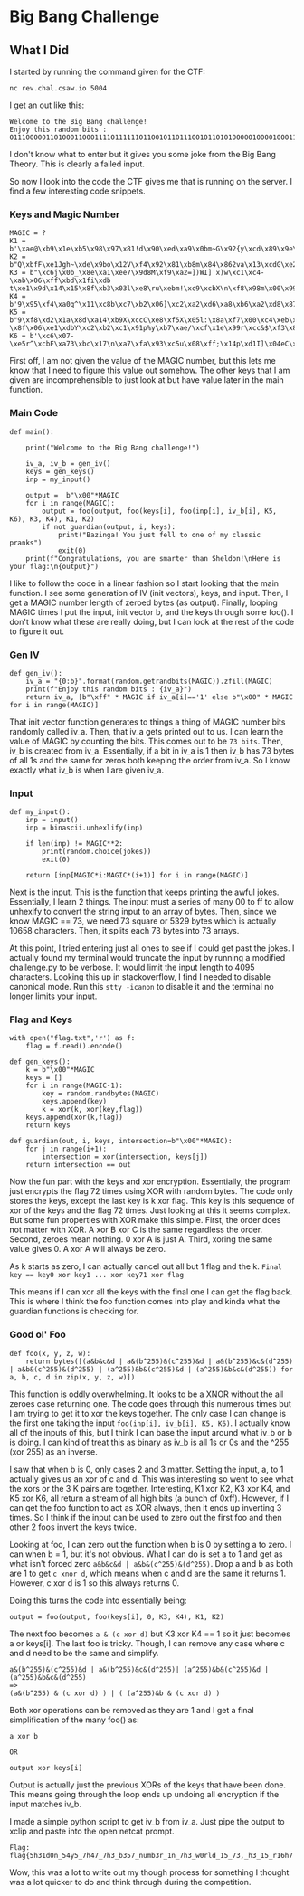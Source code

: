 
# Big Bang Challenge 

## What I Did 

I started by running the command given for the CTF:
```
nc rev.chal.csaw.io 5004
```

I get an out like this:
```
Welcome to the Big Bang challenge!
Enjoy this random bits : 0111000001101000110001111011111101100101101110010110101000001000010001110
```
I don't know what to enter but it gives you some joke from the Big Bang Theory. 
This is clearly a failed input.


So now I look into the code the CTF gives me that is running on the server.
I find a few interesting code snippets. 


### Keys and Magic Number 
```
MAGIC = ?
K1 = b'\xae@\xb9\x1e\xb5\x98\x97\x81!d\x90\xed\xa9\x0bm~G\x92{y\xcd\x89\x9e\xec2\xb8\x1d\x13OB\x84\xbf\xfaI\xe1o~\x8f\xe40g!%Ri\xda\xd14J\x8aV\xc2x\x1dg\x07K\x1d\xcf\x86{Q\xaa\x00qW\xbb\xe0\xd7\xd8\x9b\x05\x88'
K2 = b"Q\xbfF\xe1Jgh~\xde\x9bo\x12V\xf4\x92\x81\xb8m\x84\x862va\x13\xcdG\xe2\xec\xb0\xbd{@\x05\xb6\x1e\x90\x81p\x1b\xcf\x98\xde\xda\xad\x96%.\xcb\xb5u\xa9=\x87\xe2\x98\xf8\xb4\xe20y\x84\xaeU\xff\x8e\xa8D\x1f('d\xfaw"
K3 = b"\xc6j\x0b_\x8e\xa1\xee7\x9d8M\xf9\xa2=])WI]'x)w\xc1\xc4-\xab\x06\xff\xbd\x1fi\xdb t\xe1\x9d\x14\x15\x8f\xb3\x03l\xe8\ru\xebm!\xc9\xcbX\n\xf8\x98m\x00\x996\x17\x1a\x04j\xb1&~\xa1\x8d.\xaa\xc7\xa6\x82"
K4 = b'9\x95\xf4\xa0q^\x11\xc8b\xc7\xb2\x06]\xc2\xa2\xd6\xa8\xb6\xa2\xd8\x87\xd6\x88>;\xd2T\xf9\x00B\xe0\x96$\xdf\x8b\x1eb\xeb\xeapL\xfc\x93\x17\xf2\x8a\x14\x92\xde64\xa7\xf5\x07g\x92\xfff\xc9\xe8\xe5\xfb\x95N\xd9\x81^r\xd1U8Y}'
K5 = b"9\xf8\xd2\x1a\x8d\xa14\xb9X\xccC\xe8\xf5X\x05l:\x8a\xf7\x00\xc4\xeb\x8f.\xb6\xa2\xfb\x9a\xbc?\x8f\x06\xe1\xdbY\xc2\xb2\xc1\x91p%y\xb7\xae/\xcf\x1e\x99r\xcc&$\xf3\x84\x155\x1fu.\xb3\x89\xdc\xbb\xb8\x1f\xfbN'\xe3\x90P\xf1k"
K6 = b'\xc6\x07-\xe5r^\xcbF\xa73\xbc\x17\n\xa7\xfa\x93\xc5u\x08\xff;\x14p\xd1I]\x04eC\xc0p\xf9\x1e$\xa6=M>n\x8f\xda\x86HQ\xd00\xe1f\x8d3\xd9\xdb\x0c{\xea\xca\xe0\x8a\xd1Lv#DG\xe0\x04\xb1\xd8\x1co\xaf\x0e\x94'
```
First off, I am not given the value of the MAGIC number, but this lets me know that I need to figure this value out somehow.
The other keys that I am given are incomprehensible to just look at but have value later in the main function.


### Main Code
```
def main():

	print("Welcome to the Big Bang challenge!")

	iv_a, iv_b = gen_iv()
	keys = gen_keys()
	inp = my_input()
	
	output =  b"\x00"*MAGIC			
	for i in range(MAGIC):
		output = foo(output, foo(keys[i], foo(inp[i], iv_b[i], K5, K6), K3, K4), K1, K2)
		if not guardian(output, i, keys):
			print("Bazinga! You just fell to one of my classic pranks")
			exit(0)
	print(f"Congratulations, you are smarter than Sheldon!\nHere is your flag:\n{output}")
```
I like to follow the code in a linear fashion so I start looking that the main function.
I see some generation of IV (init vectors), keys, and input. Then, I get a MAGIC number length of zeroed bytes (as output).
Finally, looping MAGIC times I put the input, init vector b, and the keys through some foo().
I don't know what these are really doing, but I can look at the rest of the code to figure it out.


### Gen IV
```
def gen_iv():
	iv_a = "{0:b}".format(random.getrandbits(MAGIC)).zfill(MAGIC) 
	print(f"Enjoy this random bits : {iv_a}")
	return iv_a, [b"\xff" * MAGIC if iv_a[i]=='1' else b"\x00" * MAGIC for i in range(MAGIC)]
```
That init vector function generates to things a thing of MAGIC number bits randomly called iv_a.
Then, that iv_a gets printed out to us. I can learn the value of MAGIC by counting the bits. 
This comes out to be `73 bits`. Then, iv_b is created from iv_a.
Essentially, if a bit in iv_a is 1 then iv_b has 73 bytes of all 1s and the same for zeros both keeping the order from iv_a.
So I know exactly what iv_b is when I are given iv_a.


### Input 
```
def my_input():
	inp = input()
	inp = binascii.unhexlify(inp)
	
	if len(inp) != MAGIC**2:
		print(random.choice(jokes))
		exit(0)
	
	return [inp[MAGIC*i:MAGIC*(i+1)] for i in range(MAGIC)]
```
Next is the input. This is the function that keeps printing the awful jokes. Essentially, I learn 2 things.
The input must a series of many 00 to ff to allow unhexify to convert the string input to an array of bytes. 
Then, since we know MAGIC == 73, we need 73 square or 5329 bytes which is actually 10658 characters. 
Then, it splits each 73 bytes into 73 arrays. 


At this point, I tried entering just all ones to see if I could get past the jokes. I actually found my 
terminal would truncate the input by running a modified challenge.py to be verbose. 
It would limit the input length to 4095 characters. Looking this up in stackoverflow, I find I needed to 
disable canonical mode. Run this `stty -icanon` to disable it and the terminal no longer limits your input. 


### Flag and Keys
```
with open("flag.txt",'r') as f:
	flag = f.read().encode()

def gen_keys():
	k = b"\x00"*MAGIC
	keys = []
	for i in range(MAGIC-1):
	    key = random.randbytes(MAGIC)
	    keys.append(key)
	    k = xor(k, xor(key,flag))
	keys.append(xor(k,flag))
	return keys
	
def guardian(out, i, keys, intersection=b"\x00"*MAGIC):
	for j in range(i+1):
		intersection = xor(intersection, keys[j])
	return intersection == out
```
Now the fun part with the keys and xor encryption. Essentially, the program just encrypts the flag 72 times using 
XOR with random bytes. The code only stores the keys, except the last key is k xor flag. 
This key is this sequence of xor of the keys and the flag 72 times. 
Just looking at this it seems complex.
But some fun properties with XOR make this simple. 
First, the order does not matter with XOR. A xor B xor C is the same regardless the order.
Second, zeroes mean nothing. 0 xor A is just A. 
Third, xoring the same value gives 0. A xor A will always be zero.


As k starts as zero, I can actually cancel out all but 1 flag and the k.
`Final key == key0 xor key1 ... xor key71 xor flag`

This means if I can xor all the keys with the final one I can get the flag back.
This is where I think the foo function comes into play and kinda what the guardian functions is checking for.

### Good ol' Foo
```
def foo(x, y, z, w):
	return bytes([(a&b&c&d | a&(b^255)&(c^255)&d | a&(b^255)&c&(d^255) | a&b&(c^255)&(d^255) | (a^255)&b&(c^255)&d | (a^255)&b&c&(d^255)) for a, b, c, d in zip(x, y, z, w)])
```
This function is oddly overwhelming. It looks to be a XNOR without the all zeroes case returning one. 
The code goes through this numerous times but I am trying to get it to xor the keys together.
The only case I can change is the first one taking the input `foo(inp[i], iv_b[i], K5, K6)`. 
I actually know all of the inputs of this, but I think I can base the input around what iv_b or b is doing. 
I can kind of treat this as binary as iv_b is all 1s or 0s and the ^255 (xor 255) as an inverse.  


I saw that when b is 0, only cases 2 and 3 matter. Setting the input, a, to 1 actually gives us an xor of c and d. 
This was interesting so went to see what the xors or the 3 K pairs are together. 
Interesting, K1 xor K2, K3 xor K4, and K5 xor K6, all return a stream of all high bits (a bunch of 0xff). 
However, if I can get the foo function to act as XOR always, then it ends up inverting 3 times.
So I think if the input can be used to zero out the first foo and then other 2 foos invert the keys twice.


Looking at foo, I can zero out the function when b is 0 by setting a to zero. I can when b = 1, but it's not obvious. 
What I can do is set a to 1 and get as what isn't forced zero `a&b&c&d | a&b&(c^255)&(d^255)`.
Drop a and b as both are 1 to get `c xnor d`, which means when c and d are the same it returns 1. 
However, c xor d is 1 so this always returns 0. 

Doing this turns the code into essentially being:
```
output = foo(output, foo(keys[i], 0, K3, K4), K1, K2)
```

The next foo becomes `a & (c xor d)` but K3 xor K4 == 1 so it just becomes a or keys[i].
The last foo is tricky. Though, I can remove any case where c and d need to be the same and simplify.

```
a&(b^255)&(c^255)&d | a&(b^255)&c&(d^255)| (a^255)&b&(c^255)&d | (a^255)&b&c&(d^255)
=>
(a&(b^255) & (c xor d) ) | ( (a^255)&b & (c xor d) )
```
Both xor operations can be removed as they are 1 and I get a final simplification of the many foo() as:
```
a xor b

OR

output xor keys[i]

```

Output is actually just the previous XORs of the keys that have been done.
This means going through the loop ends up undoing all encryption if the input matches iv_b.

I made a simple python script to get iv_b from iv_a. 
Just pipe the output to xclip and paste into the open netcat prompt.


```
Flag: flag{5h31d0n_54y5_7h47_7h3_b357_numb3r_1n_7h3_w0rld_15_73,_h3_15_r16h7!!}
```

Wow, this was a lot to write out my though process for something I thought was a lot quicker 
to do and think through during the competition.



